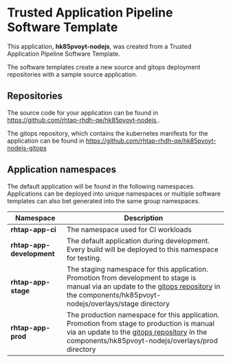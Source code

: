 # Trusted Application Pipeline Software Template

This application, **hk85pvoyt-nodejs**, was created from a Trusted Application Pipeline Software Template.

The software templates create a new source and gitops deployment repositories with a sample source application. 

## Repositories

The source code for your application can be found in [https://github.com/rhtap-rhdh-qe/hk85pvoyt-nodejs ](https://github.com/rhtap-rhdh-qe/hk85pvoyt-nodejs ).
 
The gitops repository, which contains the kubernetes manifests for the application can be found in 
[https://github.com/rhtap-rhdh-qe/hk85pvoyt-nodejs-gitops ](https://github.com/rhtap-rhdh-qe/hk85pvoyt-nodejs-gitops ) 

## Application namespaces 

The default application will be found in the following namespaces. Applications can be deployed into unique namespaces or multiple software templates can also bet generated into the same group namespaces.  

|  Namespace   |  Description   |  
| -------- | -------- |
| **rhtap-app-ci** | The namespace used for CI workloads |
| **rhtap-app-development** | The default application during development. Every build will be deployed to this namespace for testing. |
| **rhtap-app-stage** | The staging namespace for this application. Promotion from development to stage is manual via an update to the [gitops repository](https://github.com/rhtap-rhdh-qe/hk85pvoyt-nodejs-gitops ) in the components/hk85pvoyt-nodejs/overlays/stage directory |
| **rhtap-app-prod** | The production namespace for this application. Promotion from stage to production is manual via an update to the [gitops repository](https://github.com/rhtap-rhdh-qe/hk85pvoyt-nodejs-gitops ) in the components/hk85pvoyt-nodejs/overlays/prod directory |